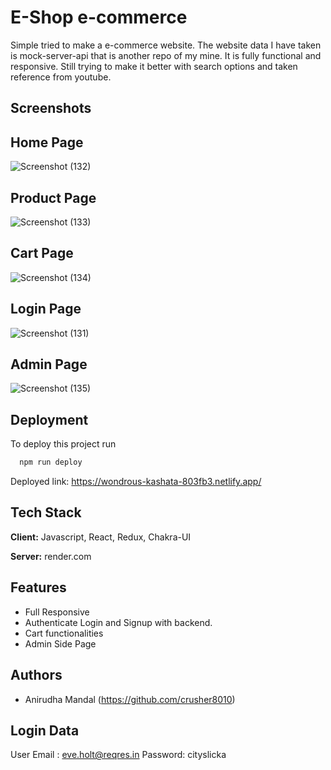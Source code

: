 # E-Shop e-commerce

Simple tried to make a e-commerce website. The website data I have taken is mock-server-api that is another repo of my mine. It is fully functional and responsive. Still trying to make it better with search options and taken reference from youtube.

## Screenshots

## Home Page
![Screenshot (132)](https://user-images.githubusercontent.com/107460084/214226823-0d6a348b-a907-4b4f-be57-eb9f907adddb.png)

## Product Page
![Screenshot (133)](https://user-images.githubusercontent.com/107460084/214226983-c25e683d-cb56-4f87-b907-6423fac35fd8.png)

## Cart Page
![Screenshot (134)](https://user-images.githubusercontent.com/107460084/214227090-96ccd044-92fd-445c-a2f2-9032731658bd.png)

## Login Page
![Screenshot (131)](https://user-images.githubusercontent.com/107460084/214226886-f15fb9ee-81a2-4d65-a771-5519ff740ef5.png)

## Admin Page
![Screenshot (135)](https://user-images.githubusercontent.com/107460084/214227243-3a0c5012-0345-41ed-b5f6-3b4d5fd72bf3.png)


## Deployment

To deploy this project run

```bash
  npm run deploy
```
Deployed link:
https://wondrous-kashata-803fb3.netlify.app/

## Tech Stack

**Client:** Javascript, React, Redux, Chakra-UI

**Server:** render.com


## Features

- Full Responsive
- Authenticate Login and Signup with backend.
- Cart functionalities
- Admin Side Page

## Authors

- Anirudha Mandal (https://github.com/crusher8010)

## Login Data

User Email : eve.holt@reqres.in
Password: cityslicka
